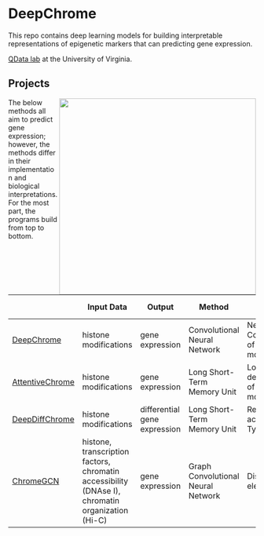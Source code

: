 # DeepChrome

This repo contains deep learning models for building interpretable representations of epigenetic markers
that can predicting gene expression.

[QData lab](https://qdata.github.io/qdata-page/categories/AIbiomed//) at
the University of Virginia.

## Projects
<img src="https://qdata.github.io/qdata-page/pic/interpretDeep.png" align="right" height="400" >

The below methods all aim to predict gene expression; however, the methods differ in their implementation and biological interpretations.
For the most part, the programs build from top to bottom.

|                                    | **Input Data**                                                                                    | **Output**                   | **Method**                         | **Biological Insight**                                |
|------------------------------------|---------------------------------------------------------------------------------------------------|------------------------------|------------------------------------|-------------------------------------------------------|
| [DeepChrome](DeepChrome)           | histone modifications                                                                             | gene expression              | Convolutional Neural Network       | Nearby Combinations of histone modifications          |
| [AttentiveChrome](AttentiveChrome) | histone modifications                                                                             | gene expression              | Long Short-Term Memory Unit        | Longer distance dependencies of histone modifications |
| [DeepDiffChrome](DeepDiffChrome)   | histone modifications                                                                             | differential gene expression | Long Short-Term Memory Unit        | Representations across Cell Types                     |
| [ChromeGCN](ChromeGCN)             | histone,  transcription factors, chromatin accessibility (DNAse I), chromatin organization (Hi-C) | gene expression              | Graph Convolutional Neural Network | Distal promoter elements                              |
